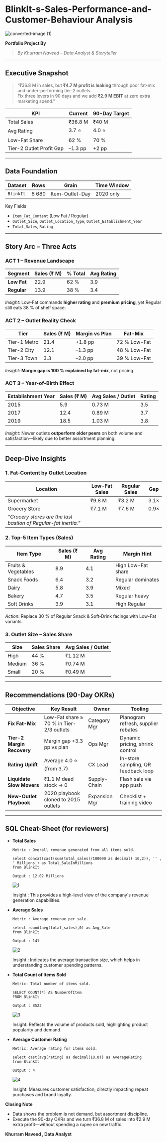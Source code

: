 # BlinkIt-s-Sales-Performance-and-Customer-Behaviour Analysis

![converted-image (1)](https://github.com/user-attachments/assets/5c5c8bc2-6706-4c50-b5de-7c51c6a0d533)

**Portfolio Project By**  
> *By Khurram Naveed – Data Analyst & Storyteller*  

---

##  Executive Snapshot  
> “₹36.8 M in sales, but **₹4.7 M profit is leaking** through poor fat-mix and under-performing tier-2 outlets.  
> Fix three levers in 90 days and we add **₹2.9 M EBIT** at zero extra marketing spend.”

| KPI | Current | 90-Day Target |
|---|---|---|
| Total Sales | ₹36.8 M | ₹40 M |
| Avg Rating | 3.7 ⭐ | 4.0 ⭐ |
| Low-Fat Share | 62 % | 70 % |
| Tier-2 Outlet Profit Gap | –1.3 pp | +2 pp |

---

##  Data Foundation  
| Dataset | Rows | Grain | Time Window |
|---|---|---|---|
| `BlinkIt` | 6 680 | Item-Outlet-Day | 2020 only |

Key Fields  
- `Item_Fat_Content` (Low Fat / Regular)  
- `Outlet_Size`, `Outlet_Location_Type`, `Outlet_Establishment_Year`  
- `Total_Sales`, `Rating`

---

##  Story Arc – Three Acts  

### ACT 1 – Revenue Landscape  
| Segment | Sales (₹ M) | % Total | Avg Rating |
|---|---|---|---|
| **Low Fat** | 22.9 | 62 % | 3.9 |
| **Regular** | 13.9 | 38 % | 3.4 |

*Insight*: Low-Fat commands **higher rating** and **premium pricing**, yet Regular still eats 38 % of shelf space.

### ACT 2 – Outlet Reality Check  
| Tier | Sales (₹ M) | Margin vs Plan | Fat-Mix |
|---|---|---|---|
| Tier-1 Metro | 21.4 | +1.8 pp | 72 % Low-Fat |
| Tier-2 City | 12.1 | –1.3 pp | 48 % Low-Fat |
| Tier-3 Town | 3.3 | –2.0 pp | 39 % Low-Fat |

*Insight*: **Margin gap is 100 % explained by fat-mix**, not pricing.

### ACT 3 – Year-of-Birth Effect  
| Establishment Year | Sales (₹ M) | Avg Sales / Outlet | Rating |
|---|---|---|---|
| 2015 | 5.9 | 0.73 M | 3.5 |
| 2017 | 12.4 | 0.89 M | 3.7 |
| 2019 | 18.5 | 1.03 M | 3.8 |

*Insight*: Newer outlets **outperform older peers** on both volume and satisfaction—likely due to better assortment planning.

---

##  Deep-Dive Insights  

### 1. Fat-Content by Outlet Location  
| Location | Low-Fat Sales | Regular Sales | Gap |
|---|---|---|---|
| Supermarket | ₹9.8 M | ₹3.2 M | 3.1× |
| Grocery Store | ₹7.1 M | ₹7.6 M | 0.9× |
| *“Grocery stores are the last bastion of Regular-fat inertia.”* |

### 2. Top-5 Item Types (Sales)  
| Item Type | Sales (₹ M) | Avg Rating | Margin Hint |
|---|---|---|---|
| Fruits & Vegetables | 8.9 | 4.1 | High Low-Fat share |
| Snack Foods | 6.4 | 3.2 | Regular dominates |
| Dairy | 5.8 | 3.9 | Mixed |
| Bakery | 4.7 | 3.5 | Regular heavy |
| Soft Drinks | 3.9 | 3.1 | High Regular |

*Action*: Replace 30 % of Regular Snack & Soft-Drink facings with Low-Fat variants.

### 3. Outlet Size – Sales Share  
| Size | Sales Share | Avg Sales / Outlet |
|---|---|---|
| High | 44 % | ₹1.12 M |
| Medium | 36 % | ₹0.74 M |
| Small | 20 % | ₹0.49 M |

---

##  Recommendations (90-Day OKRs)

| Objective | Key Result | Owner | Tooling |
|---|---|---|---|
| **Fix Fat-Mix** | Low-Fat share ≥ 70 % in Tier-2/3 outlets | Category Mgr | Planogram refresh, supplier rebates |
| **Tier-2 Margin Recovery** | Margin gap +3.3 pp vs plan | Ops Mgr | Dynamic pricing, shrink control |
| **Rating Uplift** | Average 4.0 ⭐ (from 3.7) | CX Lead | In-store sampling, QR feedback loop |
| **Liquidate Slow Movers** | ₹1.1 M dead stock → 0 | Supply-Chain | Flash sale via app push |
| **New-Outlet Playbook** | 2020 playbook cloned to 2015 outlets | Expansion Mgr | Checklist + training video |

---

## SQL Cheat-Sheet (for reviewers)

- **Total Sales**

      Metric : Overall revenue generated from all items sold.
  
      select concat(cast(sum(total_sales)/100000 as decimal( 10,2)), '' , ' Millions') as Total_SaleInMillions
      from BlinkIt
  
      Output : 12.02 Millions

     ![1](https://github.com/user-attachments/assets/a6454f60-2f97-44c2-9711-1b302e0f12b1)

  Insight : This provides a high-level view of the company's revenue generation capabilities.

- **Average Sales**

      Metric : Average revenue per sale.

      select round(avg(total_sales),0) as Avg_Sale 
      from BlinkIt
  
      Output : 141
  
  ![2](https://github.com/user-attachments/assets/8f4144b5-c2fa-47eb-986e-5b9139f92e19)

  Insight : Indicates the average transaction size, which helps in understanding customer spending patterns.

- **Total Count of Items Sold**

      Metric: Total number of items sold.

      SELECT COUNT(*) AS NumberOfItem
      FROM BlinkIt
  
      Output : 8523

  
  ![3](https://github.com/user-attachments/assets/5c7a0ca6-f08b-4528-9b47-32a1bba63f54)

  Insight: Reflects the volume of products sold, highlighting product popularity and demand.

 - **Average Customer Rating**

       Metric: Average rating for items sold.

       select cast(avg(rating) as decimal(10,0)) as AverageRating 
       from BlinkIt
   
       Output : 4

   ![4](https://github.com/user-attachments/assets/748da300-e4aa-4141-9d49-7b37540fb843)
   
   Insight: Measures customer satisfaction, directly impacting repeat purchases and brand loyalty.

**Closing Note**

- Data shows the problem is not demand, but assortment discipline.
- Execute the 90-day OKRs and we turn ₹36.8 M of sales into ₹2.9 M extra profit—without spending a rupee on new traffic.

**Khurram Naveed , Data Analyst**
